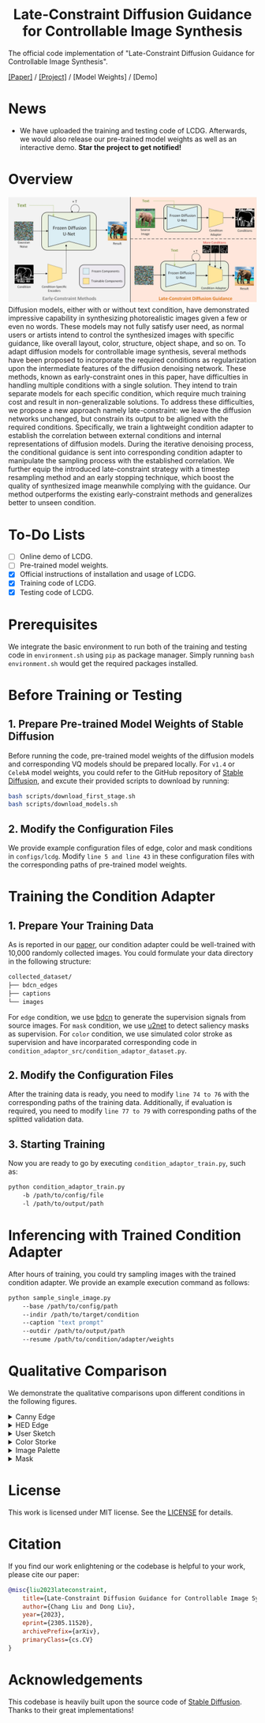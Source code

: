 <p align="center">
  <h1 align="center">Late-Constraint Diffusion Guidance for Controllable Image Synthesis</h1>
The official code implementation of "Late-Constraint Diffusion Guidance for Controllable Image Synthesis".

[[Paper]]([github_materials/tissor.jpg](https://arxiv.org/abs/2305.11520)) / [[Project]](https://alonzoleeeooo.github.io/LCDG/) / [Model Weights] / [Demo]

# News
- We have uploaded the training and testing code of LCDG. Afterwards, we would also release our pre-trained model weights as well as an interactive demo. **Star the project to get notified!**

# Overview
![tissor](github_materials/tissor.jpg)
Diffusion models, either with or without text condition, have demonstrated impressive capability in synthesizing photorealistic images given a few or even no words. These models may not fully satisfy user need, as normal users or artists intend to control the synthesized images with specific guidance, like overall layout, color, structure, object shape, and so on. To adapt diffusion models for controllable image synthesis, several methods have been proposed to incorporate the required conditions as regularization upon the intermediate features of the diffusion denoising network. These methods, known as early-constraint ones in this paper, have difficulties in handling multiple conditions with a single solution. They intend to train separate models for each specific condition, which require much training cost and result in non-generalizable solutions. To address these difficulties, we propose a new approach namely late-constraint: we leave the diffusion networks unchanged, but constrain its output to be aligned with the required conditions. Specifically, we train a lightweight condition adapter to establish the correlation between external conditions and internal representations of diffusion models. During the iterative denoising process, the conditional guidance is sent into corresponding condition adapter to manipulate the sampling process with the established correlation. We further equip the introduced late-constraint strategy with a timestep resampling method and an early stopping technique, which boost the quality of synthesized image meanwhile complying with the guidance. Our method outperforms the existing early-constraint methods and generalizes better to unseen condition.

# To-Do Lists
- [ ] Online demo of LCDG.
- [ ] Pre-trained model weights.
- [x] Official instructions of installation and usage of LCDG.
- [x] Training code of LCDG.
- [x] Testing code of LCDG.

# Prerequisites
We integrate the basic environment to run both of the training and testing code in `environment.sh` using `pip` as package manager. Simply running `bash environment.sh` would get the required packages installed.

# Before Training or Testing
## 1. Prepare Pre-trained Model Weights of Stable Diffusion
Before running the code, pre-trained model weights of the diffusion models and corresponding VQ models should be prepared locally. For `v1.4` or `CelebA` model weights, you could refer to the GitHub repository of [Stable Diffusion](https://github.com/CompVis/stable-diffusion), and excute their provided scripts to download by running:
```bash
bash scripts/download_first_stage.sh
bash scripts/download_models.sh
```
## 2. Modify the Configuration Files
We provide example configuration files of edge, color and mask conditions in `configs/lcdg`. Modify `line 5 and line 43` in these configuration files with the corresponding paths of pre-trained model weights.

# Training the Condition Adapter
## 1. Prepare Your Training Data
As is reported in our [paper](https://arxiv.org/abs/2305.11520), our condition adapter could be well-trained with 10,000 randomly collected images. You could formulate your data directory in the following structure:
```bash
collected_dataset/
├── bdcn_edges
├── captions
└── images
```
For `edge` condition, we use [bdcn](https://github.com/pkuCactus/BDCN) to generate the supervision signals from source images. For `mask` condition, we use [u2net](https://github.com/xuebinqin/U-2-Net) to detect saliency masks as supervision. For `color` condition, we use simulated color stroke as supervision and have incorparated corresponding code in `condition_adaptor_src/condition_adaptor_dataset.py`.

## 2. Modify the Configuration Files
After the training data is ready, you need to modify `line 74 to 76` with the corresponding paths of the training data. Additionally, if evaluation is required, you need to modify `line 77 to 79` with corresponding paths of the splitted validation data.

## 3. Starting Training
Now you are ready to go by executing `condition_adaptor_train.py`, such as:
```bash
python condition_adaptor_train.py
    -b /path/to/config/file
    -l /path/to/output/path
```

# Inferencing with Trained Condition Adapter
After hours of training, you could try sampling images with the trained condition adapter. We provide an example execution command as follows:
```bash
python sample_single_image.py
    --base /path/to/config/path
    --indir /path/to/target/condition
    --caption "text prompt"
    --outdir /path/to/output/path
    --resume /path/to/condition/adapter/weights
```

# Qualitative Comparison
We demonstrate the qualitative comparisons upon different conditions in the following figures.
<details><summary>Canny Edge</summary>
<div align="center">
<img src="github_materials/canny_edge.jpg">
</div>
</details>

<details><summary>HED Edge</summary>
<div align="center">
<img src="github_materials/hed_edge.jpg">
</div>
</details>

<details><summary>User Sketch</summary>
<div align="center">
<img src="github_materials/user_sketch.jpg">
</div>
</details>

<details><summary>Color Storke</summary>
<div align="center">
<img src="github_materials/color_stroke.jpg">
</div>
</details>

<details><summary>Image Palette</summary>
<div align="center">
<img src="github_materials/image_palette.jpg">
</div>
</details>

<details><summary>Mask</summary>
<div align="center">
<img src="github_materials/mask.jpg">
</div>
</details>

# License
This work is licensed under MIT license. See the [LICENSE](LICENSE) for details.

# Citation
If you find our work enlightening or the codebase is helpful to your work, please cite our paper:
```bibtex
@misc{liu2023lateconstraint,
    title={Late-Constraint Diffusion Guidance for Controllable Image Synthesis}, 
    author={Chang Liu and Dong Liu},
    year={2023},
    eprint={2305.11520},
    archivePrefix={arXiv},
    primaryClass={cs.CV}
}
```
# Acknowledgements
This codebase is heavily built upon the source code of [Stable Diffusion](https://github.com/CompVis/stable-diffusion). Thanks to their great implementations!




